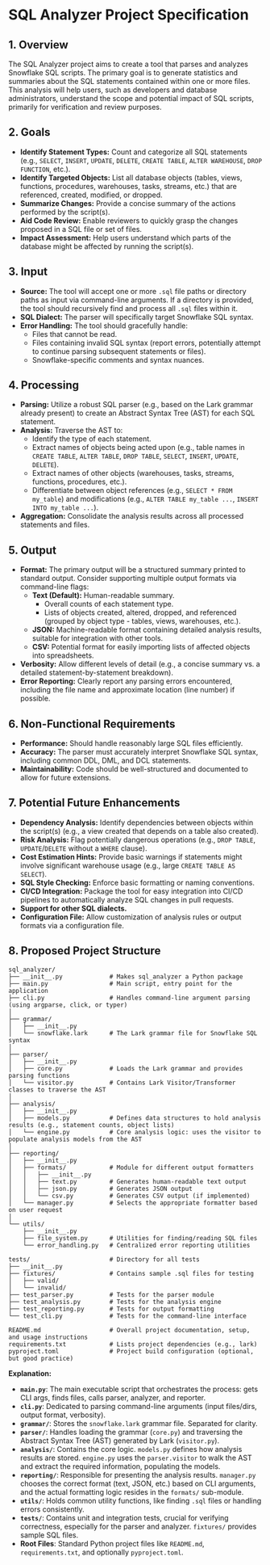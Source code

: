 # SQL Analyzer Project Specification

## 1. Overview

The SQL Analyzer project aims to create a tool that parses and analyzes Snowflake SQL scripts. The primary goal is to generate statistics and summaries about the SQL statements contained within one or more files. This analysis will help users, such as developers and database administrators, understand the scope and potential impact of SQL scripts, primarily for verification and review purposes.

## 2. Goals

*   **Identify Statement Types:** Count and categorize all SQL statements (e.g., `SELECT`, `INSERT`, `UPDATE`, `DELETE`, `CREATE TABLE`, `ALTER WAREHOUSE`, `DROP FUNCTION`, etc.).
*   **Identify Targeted Objects:** List all database objects (tables, views, functions, procedures, warehouses, tasks, streams, etc.) that are referenced, created, modified, or dropped.
*   **Summarize Changes:** Provide a concise summary of the actions performed by the script(s).
*   **Aid Code Review:** Enable reviewers to quickly grasp the changes proposed in a SQL file or set of files.
*   **Impact Assessment:** Help users understand which parts of the database might be affected by running the script(s).

## 3. Input

*   **Source:** The tool will accept one or more `.sql` file paths or directory paths as input via command-line arguments. If a directory is provided, the tool should recursively find and process all `.sql` files within it.
*   **SQL Dialect:** The parser will specifically target Snowflake SQL syntax.
*   **Error Handling:** The tool should gracefully handle:
    *   Files that cannot be read.
    *   Files containing invalid SQL syntax (report errors, potentially attempt to continue parsing subsequent statements or files).
    *   Snowflake-specific comments and syntax nuances.

## 4. Processing

*   **Parsing:** Utilize a robust SQL parser (e.g., based on the Lark grammar already present) to create an Abstract Syntax Tree (AST) for each SQL statement.
*   **Analysis:** Traverse the AST to:
    *   Identify the type of each statement.
    *   Extract names of objects being acted upon (e.g., table names in `CREATE TABLE`, `ALTER TABLE`, `DROP TABLE`, `SELECT`, `INSERT`, `UPDATE`, `DELETE`).
    *   Extract names of other objects (warehouses, tasks, streams, functions, procedures, etc.).
    *   Differentiate between object references (e.g., `SELECT * FROM my_table`) and modifications (e.g., `ALTER TABLE my_table ...`, `INSERT INTO my_table ...`).
*   **Aggregation:** Consolidate the analysis results across all processed statements and files.

## 5. Output

*   **Format:** The primary output will be a structured summary printed to standard output. Consider supporting multiple output formats via command-line flags:
    *   **Text (Default):** Human-readable summary.
        *   Overall counts of each statement type.
        *   Lists of objects created, altered, dropped, and referenced (grouped by object type - tables, views, warehouses, etc.).
    *   **JSON:** Machine-readable format containing detailed analysis results, suitable for integration with other tools.
    *   **CSV:** Potential format for easily importing lists of affected objects into spreadsheets.
*   **Verbosity:** Allow different levels of detail (e.g., a concise summary vs. a detailed statement-by-statement breakdown).
*   **Error Reporting:** Clearly report any parsing errors encountered, including the file name and approximate location (line number) if possible.

## 6. Non-Functional Requirements

*   **Performance:** Should handle reasonably large SQL files efficiently.
*   **Accuracy:** The parser must accurately interpret Snowflake SQL syntax, including common DDL, DML, and DCL statements.
*   **Maintainability:** Code should be well-structured and documented to allow for future extensions.

## 7. Potential Future Enhancements

*   **Dependency Analysis:** Identify dependencies between objects within the script(s) (e.g., a view created that depends on a table also created).
*   **Risk Analysis:** Flag potentially dangerous operations (e.g., `DROP TABLE`, `UPDATE`/`DELETE` without a `WHERE` clause).
*   **Cost Estimation Hints:** Provide basic warnings if statements might involve significant warehouse usage (e.g., large `CREATE TABLE AS SELECT`).
*   **SQL Style Checking:** Enforce basic formatting or naming conventions.
*   **CI/CD Integration:** Package the tool for easy integration into CI/CD pipelines to automatically analyze SQL changes in pull requests.
*   **Support for other SQL dialects.**
*   **Configuration File:** Allow customization of analysis rules or output formats via a configuration file.

## 8. Proposed Project Structure

```
sql_analyzer/
├── __init__.py             # Makes sql_analyzer a Python package
├── main.py                 # Main script, entry point for the application
├── cli.py                  # Handles command-line argument parsing (using argparse, click, or typer)
│
├── grammar/
│   ├── __init__.py
│   └── snowflake.lark      # The Lark grammar file for Snowflake SQL syntax
│
├── parser/
│   ├── __init__.py
│   ├── core.py             # Loads the Lark grammar and provides parsing functions
│   └── visitor.py          # Contains Lark Visitor/Transformer classes to traverse the AST
│
├── analysis/
│   ├── __init__.py
│   ├── models.py           # Defines data structures to hold analysis results (e.g., statement counts, object lists)
│   └── engine.py           # Core analysis logic: uses the visitor to populate analysis models from the AST
│
├── reporting/
│   ├── __init__.py
│   ├── formats/            # Module for different output formatters
│   │   ├── __init__.py
│   │   ├── text.py         # Generates human-readable text output
│   │   ├── json.py         # Generates JSON output
│   │   └── csv.py          # Generates CSV output (if implemented)
│   └── manager.py          # Selects the appropriate formatter based on user request
│
└── utils/
    ├── __init__.py
    ├── file_system.py      # Utilities for finding/reading SQL files
    └── error_handling.py   # Centralized error reporting utilities

tests/                      # Directory for all tests
├── __init__.py
├── fixtures/               # Contains sample .sql files for testing
│   ├── valid/
│   └── invalid/
├── test_parser.py          # Tests for the parser module
├── test_analysis.py        # Tests for the analysis engine
├── test_reporting.py       # Tests for output formatting
└── test_cli.py             # Tests for the command-line interface

README.md                   # Overall project documentation, setup, and usage instructions
requirements.txt            # Lists project dependencies (e.g., lark)
pyproject.toml              # Project build configuration (optional, but good practice)
```

**Explanation:**

*   **`main.py`**: The main executable script that orchestrates the process: gets CLI args, finds files, calls parser, analyzer, and reporter.
*   **`cli.py`**: Dedicated to parsing command-line arguments (input files/dirs, output format, verbosity).
*   **`grammar/`**: Stores the `snowflake.lark` grammar file. Separated for clarity.
*   **`parser/`**: Handles loading the grammar (`core.py`) and traversing the Abstract Syntax Tree (AST) generated by Lark (`visitor.py`).
*   **`analysis/`**: Contains the core logic. `models.py` defines how analysis results are stored. `engine.py` uses the `parser.visitor` to walk the AST and extract the required information, populating the models.
*   **`reporting/`**: Responsible for presenting the analysis results. `manager.py` chooses the correct format (text, JSON, etc.) based on CLI arguments, and the actual formatting logic resides in the `formats/` sub-module.
*   **`utils/`**: Holds common utility functions, like finding `.sql` files or handling errors consistently.
*   **`tests/`**: Contains unit and integration tests, crucial for verifying correctness, especially for the parser and analyzer. `fixtures/` provides sample SQL files.
*   **Root Files**: Standard Python project files like `README.md`, `requirements.txt`, and optionally `pyproject.toml`.



